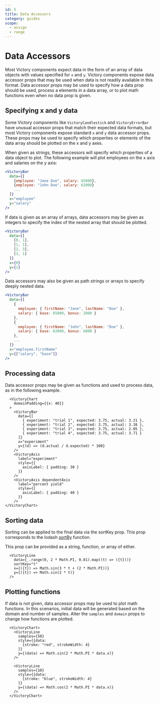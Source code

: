 ```yaml
---
id: 5
title: Data Accessors
category: guides
scope:
  - assign
  - range
---
```


# Data Accessors

Most Victory components expect data in the form of an array of data objects with values specified for `x` and `y`. Victory components expose data accessor props that may be used when data is not readily available in this format. Data accessor props may be used to specify how a data prop should be used, process a elements in a data array, or to plot math functions even when no data prop is given.

## Specifying x and y data

Some Victory components like `VictoryCandlestick` and `VictoryErrorBar` have unusual accessor props that match their expected data formats, but most Victory components expose standard `x` and `y` data accessor props. These props may be used to specify which properties or elements of the data array should be plotted on the x and y axes.

When given as strings, these accessors will specify which properties of a data object to plot. The following example will plot employees on the x axis and salaries on the y axis:

```jsx
<VictoryBar
  data={[
    {employee: "Jane Doe", salary: 65000},
    {employee: "John Doe", salary: 62000}
    ...
  ]}
  x="employee"
  y="salary"
/>
```

If data is given as an array of arrays, data accessors may be given as integers to specify the index of the nested array that should be plotted.

```jsx
<VictoryBar
  data={[
    [0, 1],
    [1, 1],
    [2, 3],
    [3, 1]
  ]}
  x={0}
  y={1}
/>
```

Data accessors may also be given as path strings or arrays to specify deeply nested data.

```jsx
<VictoryBar
  data={[
    {
      employee: { firstName: "Jane", lastName: "Doe" },
      salary: { base: 65000, bonus: 2000 }
    },
    {
      employee: { firstName: "John", lastName: "Doe" },
      salary: { base: 62000, bonus: 6000 }
    },
    ...
  ]}
  x="employee.firstName"
  y={["salary", "base"]}
/>
```

## Processing data

Data accessor props may be given as functions and used to process data, as in the following example.

```playground
  <VictoryChart
    domainPadding={{x: 40}}
  >
    <VictoryBar
      data={[
        { experiment: "trial 1", expected: 3.75, actual: 3.21 },
        { experiment: "trial 2", expected: 3.75, actual: 3.38 },
        { experiment: "trial 3", expected: 3.75, actual: 2.05 },
        { experiment: "trial 4", expected: 3.75, actual: 3.71 }
      ]}
      x="experiment"
      y={(d) => (d.actual / d.expected) * 100}
    />
    <VictoryAxis
      label="experiment"
      style={{
        axisLabel: { padding: 30 }
      }}
    />
    <VictoryAxis dependentAxis
      label="percent yield"
      style={{
        axisLabel: { padding: 40 }
      }}
    />
</VictoryChart>
```

## Sorting data

Sorting can be applied to the final data via the sortKey prop. This prop
corresponds to the lodash [sortBy][] function.

This prop can be provided as a string, function, or array of either.

```playground
  <VictoryLine
    data={_.range(0, 2 * Math.PI, 0.01).map((t) => ({t}))}
    sortKey="t"
    x={({t}) => Math.sin(3 * t + (2 * Math.PI))}
    y={({t}) => Math.sin(2 * t)}
  />
```

## Plotting functions

If data is not given, data accessor props may be used to plot math functions. In this scenarios, initial data will be generated based on the domain and number of samples. Alter the `samples` and `domain` props to change how functions are plotted.

```playground
  <VictoryChart>
    <VictoryLine
      samples={50}
      style={{data:
        {stroke: "red", strokeWidth: 4}
      }}
      y={(data) => Math.sin(2 * Math.PI * data.x)}
    />

    <VictoryLine
      samples={10}
      style={{data:
        {stroke: "blue", strokeWidth: 4}
      }}
      y={(data) => Math.cos(2 * Math.PI * data.x)}
    />
  </VictoryChart>
```

[sortby]: https://lodash.com/docs/4.17.4#sortBy

